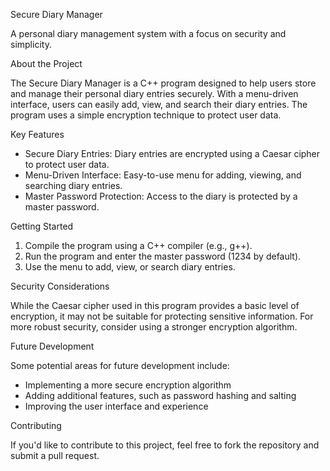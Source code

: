 Secure Diary Manager

A personal diary management system with a focus on security and simplicity.

About the Project

The Secure Diary Manager is a C++ program designed to help users store and manage their personal diary entries securely. With a menu-driven interface, users can easily add, view, and search their diary entries. The program uses a simple encryption technique to protect user data.

Key Features

- Secure Diary Entries: Diary entries are encrypted using a Caesar cipher to protect user data.
- Menu-Driven Interface: Easy-to-use menu for adding, viewing, and searching diary entries.
- Master Password Protection: Access to the diary is protected by a master password.

Getting Started

1. Compile the program using a C++ compiler (e.g., g++).
2. Run the program and enter the master password (1234 by default).
3. Use the menu to add, view, or search diary entries.

Security Considerations

While the Caesar cipher used in this program provides a basic level of encryption, it may not be suitable for protecting sensitive information. For more robust security, consider using a stronger encryption algorithm.

Future Development

Some potential areas for future development include:

- Implementing a more secure encryption algorithm
- Adding additional features, such as password hashing and salting
- Improving the user interface and experience

Contributing

If you'd like to contribute to this project, feel free to fork the repository and submit a pull request.
